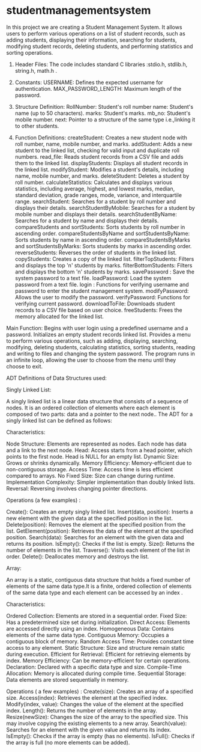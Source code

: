 # studentmanagementsystem
In this project we are creating a Student Management System. It allows users to perform various operations on a list of student records, such as adding students, displaying their information, searching for students, modifying student records, deleting students, and performing statistics and sorting operations. 
1) Header Files: The code includes standard C libraries :stdio.h, stdlib.h, string.h, math.h .


2) Constants:
USERNAME: Defines the expected username for authentication.
MAX_PASSWORD_LENGTH: Maximum length of the password.

3) Structure Definition:
RollNumber: Student's roll number
name: Student's name (up to 50 characters).
marks: Student's marks.
mb_no: Student's mobile number.
next: Pointer to a structure of the same type i.e.,linking it to other students.

4) Function Definitions:
createStudent: Creates a new student node with roll number, name, mobile number, and marks.
addStudent: Adds a new student to the linked list, checking for valid input and duplicate roll numbers.
read_file: Reads student records from a CSV file and adds them to the linked list.
displayStudents: Displays all student records in the linked list.
modifyStudent: Modifies a student's details, including name, mobile number, and marks.
deleteStudent: Deletes a student by roll number.
calculateStatistics: Calculates and displays various statistics, including average, highest, and lowest marks, median, standard deviation, grade ranges, mode, variance, and interquartile range.
searchStudent: Searches for a student by roll number and displays their details.
searchStudentByMobile: Searches for a student by mobile number and displays their details.
searchStudentByName: Searches for a student by name and displays their details.
compareStudents and sortStudents: Sorts students by roll number in ascending order.
compareStudentsByName and sortStudentsByName: Sorts students by name in ascending order.
compareStudentsByMarks and sortStudentsByMarks: Sorts students by marks in ascending order.
reverseStudents: Reverses the order of students in the linked list.
copyStudents: Creates a copy of the linked list.
filterTopStudents: Filters and displays the top 'n' students by marks.
filterBottomStudents: Filters and displays the bottom 'n' students by marks.
savePassword : Save the system password to a text file.
loadPassword: Load the system password from a text file.
login : Functions for verifying username and password to enter the student management system.
modifyPassword: Allows the user to modify the password.
verifyPassword: Functions for verifying current password.
downloadToFile: Downloads student records to a CSV file based on user choice.
freeStudents: Frees the memory allocated for the linked list.

Main Function:
Begins with user login using a predefined username and a password.
Initializes an empty student records linked list.
Provides a menu to perform various operations, such as adding, displaying, searching, modifying, deleting students, calculating statistics, sorting students, reading and writing to files and changing the system password.
The program runs in an infinite loop, allowing the user to choose from the menu until they choose to exit.




ADT Definitions of Data Structures used:

Singly Linked List:

A singly linked list is a linear data structure that consists of a sequence of nodes. It is an ordered collection of elements where each element is composed of two parts: data and a pointer to the next node.. The ADT for a singly linked list can be defined as follows:

Characteristics:

Node Structure:
Elements are represented as nodes.
Each node has data and a link to the next node.
Head:
Access starts from a head pointer, which points to the first node.
Head is NULL for an empty list.
Dynamic Size:
Grows or shrinks dynamically.
Memory Efficiency:
Memory-efficient due to non-contiguous storage.
Access Time:
Access time is less efficient compared to arrays.
No Fixed Size:
Size can change during runtime.
Implementation Complexity:
Simpler implementation than doubly linked lists.
Reversal:
Reversing involves changing pointer directions.

Operations (a few examples) :

Create(): Creates an empty singly linked list.
Insert(data, position): Inserts a new element with the given data at the specified position in the list.
Delete(position): Removes the element at the specified position from the list.
GetElement(position):  Retrieves the data of the element at the specified position.
Search(data): Searches for an element with the given data and returns its position.
IsEmpty(): Checks if the list is empty.
Size(): Returns the number of elements in the list.
Traverse():  Visits each element of the list in order.
Delete(): Deallocates memory and destroys the list.


Array:

An array is a static, contiguous data structure that holds a fixed number of elements of the same data type.It is a finite, ordered collection of elements of the same data type and each element can be accessed by an index .

Characteristics:

Ordered Collection:
Elements are stored in a sequential order.
Fixed Size:
Has a predetermined size set during initialization.
Direct Access:
Elements are accessed directly using an index.
Homogeneous Data:
Contains elements of the same data type.
Contiguous Memory:
Occupies a contiguous block of memory.
Random Access Time:
Provides constant time access to any element.
Static Structure:
Size and structure remain static during execution.
Efficient for Retrieval:
Efficient for retrieving elements by index.
Memory Efficiency:
Can be memory-efficient for certain operations.
Declaration:
Declared with a specific data type and size.
Compile-Time Allocation:
Memory is allocated during compile time.
Sequential Storage:
Data elements are stored sequentially in memory.

Operations ( a few examples) :
Create(size): Creates an array of a specified size.
Access(index): Retrieves the element at the specified index.
Modify(index, value): Changes the value of the element at the specified index.
Length(): Returns the number of elements in the array.
Resize(newSize): Changes the size of the array to the specified size. This may involve copying the existing elements to a new array.
Search(value): Searches for an element with the given value and returns its index.
IsEmpty(): Checks if the array is empty (has no elements).
IsFull(): Checks if the array is full (no more elements can be added).


